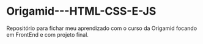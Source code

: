 # Origamid---HTML-CSS-E-JS
Repositório para fichar meu aprendizado com o curso da Origamid focando em FrontEnd e com projeto final.
